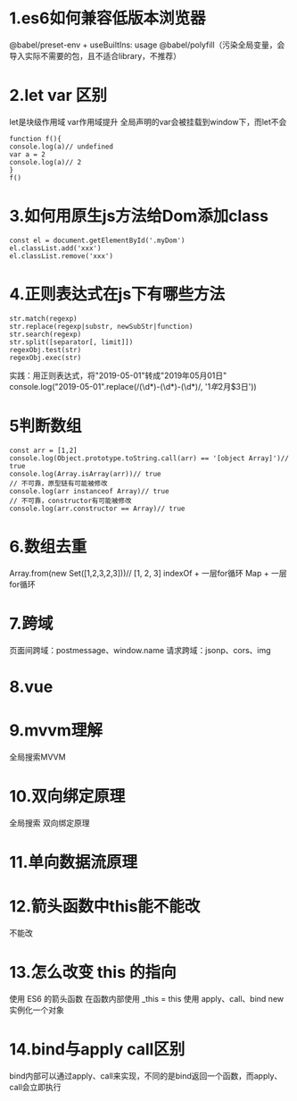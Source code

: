 # 1.es6如何兼容低版本浏览器
@babel/preset-env + useBuiltIns: usage
@babel/polyfill（污染全局变量，会导入实际不需要的包，且不适合library，不推荐）

# 2.let var 区别 
let是块级作用域
var作用域提升
全局声明的var会被挂载到window下，而let不会
```
function f(){
console.log(a)// undefined
var a = 2
console.log(a)// 2
}
f()
```


# 3.如何用原生js方法给Dom添加class
```
const el = document.getElementById('.myDom')
el.classList.add('xxx')
el.classList.remove('xxx')
```


# 4.正则表达式在js下有哪些方法
```
str.match(regexp)
str.replace(regexp|substr, newSubStr|function)
str.search(regexp)
str.split([separator[, limit]])
regexObj.test(str)
regexObj.exec(str)
```
实践：用正则表达式，将"2019-05-01"转成"2019年05月01日"
console.log("2019-05-01".replace(/(\d*)-(\d*)-(\d*)/, '$1年$2月$3日'))


# 5判断数组
```
const arr = [1,2]
console.log(Object.prototype.toString.call(arr) == '[object Array]')// true
console.log(Array.isArray(arr))// true
// 不可靠，原型链有可能被修改
console.log(arr instanceof Array)// true
// 不可靠，constructor有可能被修改
console.log(arr.constructor == Array)// true
```

# 6.数组去重
Array.from(new Set([1,2,3,2,3]))// [1, 2, 3]
indexOf + 一层for循环
Map + 一层for循环

# 7.跨域
页面间跨域：postmessage、window.name
请求跨域：jsonp、cors、img
# 8.vue
# 9.mvvm理解
全局搜索MVVM
# 10.双向绑定原理
全局搜索 双向绑定原理
# 11.单向数据流原理

# 12.箭头函数中this能不能改
不能改

# 13.怎么改变 this 的指向
使用 ES6 的箭头函数
在函数内部使用 _this = this
使用 apply、call、bind
new 实例化一个对象

# 14.bind与apply call区别
bind内部可以通过apply、call来实现，不同的是bind返回一个函数，而apply、call会立即执行

